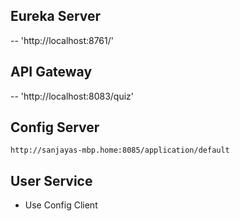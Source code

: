## Eureka Server
-- 'http://localhost:8761/'

## API Gateway
-- 'http://localhost:8083/quiz'

## Config Server
```http://sanjayas-mbp.home:8085/application/default```

## User Service
* Use Config Client